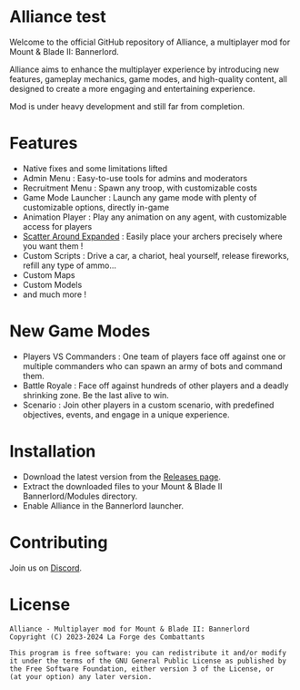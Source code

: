 # Alliance test
Welcome to the official GitHub repository of Alliance, a multiplayer mod for Mount & Blade II: Bannerlord.

Alliance aims to enhance the multiplayer experience by introducing new features, gameplay mechanics, game modes, and high-quality content, all designed to create a more engaging and entertaining experience.

Mod is under heavy development and still far from completion.

# Features
- Native fixes and some limitations lifted
- Admin Menu : Easy-to-use tools for admins and moderators
- Recruitment Menu : Spawn any troop, with customizable costs
- Game Mode Launcher : Launch any game mode with plenty of customizable options, directly in-game
- Animation Player : Play any animation on any agent, with customizable access for players
- [Scatter Around Expanded](https://www.nexusmods.com/mountandblade2bannerlord/mods/4134/?tab=description&jump_to_comment=116945223) : Easily place your archers precisely where you want them !
- Custom Scripts : Drive a car, a chariot, heal yourself, release fireworks, refill any type of ammo...
- Custom Maps
- Custom Models
- and much more !

# New Game Modes
- Players VS Commanders : One team of players face off against one or multiple commanders who can spawn an army of bots and command them.
- Battle Royale : Face off against hundreds of other players and a deadly shrinking zone. Be the last alive to win.
- Scenario : Join other players in a custom scenario, with predefined objectives, events, and engage in a unique experience.

# Installation
- Download the latest version from the [Releases page](https://github.com/Lkoinw/Alliance/releases).
- Extract the downloaded files to your Mount & Blade II Bannerlord/Modules directory.
- Enable Alliance in the Bannerlord launcher.

# Contributing
Join us on [Discord](https://discord.gg/xCVdpQccfm).

# License
    Alliance - Multiplayer mod for Mount & Blade II: Bannerlord
    Copyright (C) 2023-2024 La Forge des Combattants

    This program is free software: you can redistribute it and/or modify
    it under the terms of the GNU General Public License as published by
    the Free Software Foundation, either version 3 of the License, or
    (at your option) any later version.
